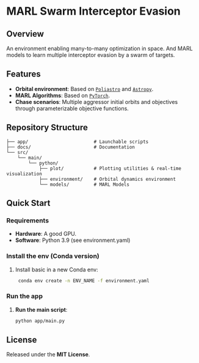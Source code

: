 # MARL Swarm Interceptor Evasion

## Overview
An environment enabling many-to-many optimization in space.
And MARL models to learn multiple interceptor evasion by a swarm of targets.

## Features
- **Orbital environment**: Based on [`Poliastro`](https://docs.poliastro.space/en/stable/) and [`Astropy`](https://www.astropy.org/).
- **MARL Algorithms**: Based on [`PyTorch`](https://pytorch.org/).
- **Chase scenarios**: Multiple aggressor initial orbits and objectives through parameterizable objective functions.

## Repository Structure
```
├── app/                        # Launchable scripts
├── docs/                       # Documentation
└── src/
    └── main/
        └── python/
            ├── plot/           # Plotting utilities & real-time visualization
            ├── environment/    # Orbital dynamics environment
            └── models/         # MARL Models
```

## Quick Start
### Requirements
- **Hardware**: A good GPU.
- **Software**: Python 3.9 (see environment.yaml)

### Install the env (Conda version)
1. Install basic in a new Conda env:
   ```bash
    conda env create -n ENV_NAME -f environment.yaml
   
### Run the app
1. **Run the main script**:
   ```bash
   python app/main.py

## License
Released under the **MIT License**.